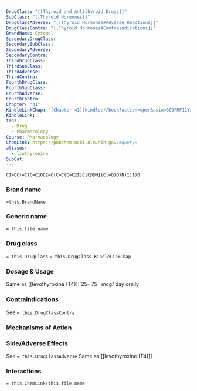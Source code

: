 ```yaml
---
DrugClass: "[[Thyroid and Antithyroid Drugs]]"
SubClass: "[[Thyroid Hormones]]"
DrugClassAdverse: "[[Thyroid Hormones#Adverse Reactions]]"
DrugClassContra: "[[Thyroid Hormones#Contraindications]]"
BrandName: Cytomel
SecondaryDrugClass: 
SecondarySubClass: 
SecondaryAdverse: 
SecondaryContra: 
ThirdDrugClass: 
ThirdSubClass: 
ThirdAdverse: 
ThirdContra: 
FourthDrugClass: 
FourthSubClass: 
FourthAdverse: 
FourthContra: 
Chapter: "41"
KindleLinkChap: "[Chapter 41](kindle://book?action=open&asin=B09FRF11YJ&location=23770)"
KindleLink: 
tags:
  - Drug
  - Pharmacology
Course: Pharmacology
ChemLink: https://pubchem.ncbi.nlm.nih.gov/#query=
aliases:
  - liothyronine
SubCat:
---
```

```smiles
C1=CC(=C(C=C1OC2=C(C=C(C=C2I)C[C@@H](C(=O)O)N)I)I)O
```

### Brand name
`=this.BrandName`

### Generic name
`= this.file.name`

### Drug class 
`= this.DrugClass`
	`= this.DrugClass.KindleLinkChap`

### Dosage & Usage
Same as [[levothyroxine (T4)]] 
25– 75   mcg/ day orally

### Contraindications
See `= this.DrugClassContra`

### Mechanisms of Action


### Side/Adverse Effects
See `= this.DrugClassAdverse`
Same as [[levothyroxine (T4)]] 

### Interactions

`= this.ChemLink+this.file.name`

